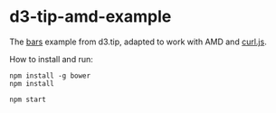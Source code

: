 d3-tip-amd-example
==================

The [bars](https://github.com/Caged/d3-tip/blob/master/examples/bars.html) example from d3.tip, adapted to work with  AMD and [curl.js](https://github.com/cujojs/curl).

How to install and run:

```
npm install -g bower
npm install

npm start
```
